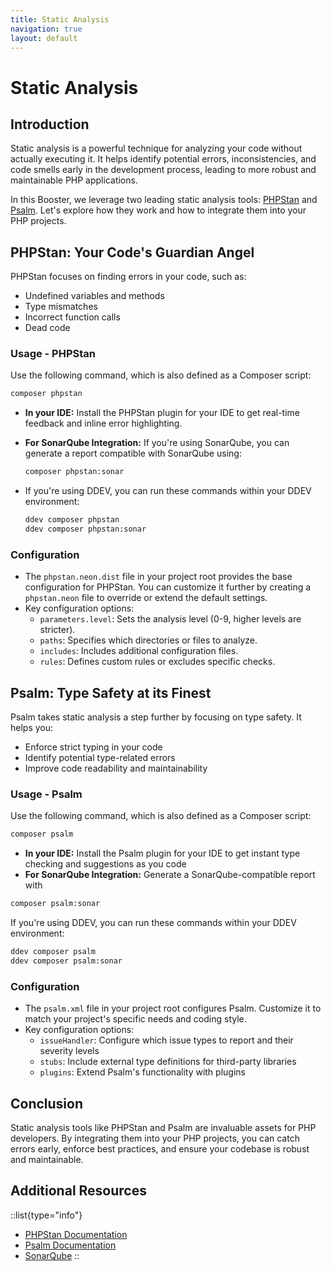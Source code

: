 ```yaml
---
title: Static Analysis
navigation: true
layout: default
---
```


# Static Analysis

## Introduction

Static analysis is a powerful technique for analyzing your code without actually executing it. It helps identify potential errors, inconsistencies, and code smells early in the development process, leading to more robust and maintainable PHP applications.

In this Booster, we leverage two leading static analysis tools: [PHPStan](https://phpstan.org/) and [Psalm](https://psalm.dev/). Let's explore how they work and how to integrate them into your PHP projects.

## PHPStan: Your Code's Guardian Angel

PHPStan focuses on finding errors in your code, such as:

* Undefined variables and methods
* Type mismatches
* Incorrect function calls
* Dead code

### Usage - PHPStan

Use the following command, which is also defined as a Composer script:

```bash
composer phpstan 
```

* **In your IDE:** Install the PHPStan plugin for your IDE to get real-time feedback and inline error highlighting.
* **For SonarQube Integration:**  If you're using SonarQube, you can generate a report compatible with SonarQube using:
     ```bash
     composer phpstan:sonar
     ```

* If you're using DDEV, you can run these commands within your DDEV environment:
     ```bash
     ddev composer phpstan
     ddev composer phpstan:sonar
     ```

### Configuration
   * The `phpstan.neon.dist` file in your project root provides the base configuration for PHPStan. You can customize it further by creating a `phpstan.neon` file to override or extend the default settings.
   * Key configuration options:
     * `parameters.level`: Sets the analysis level (0-9, higher levels are stricter).
     * `paths`: Specifies which directories or files to analyze.
     * `includes`: Includes additional configuration files.
     * `rules`:  Defines custom rules or excludes specific checks.

## Psalm: Type Safety at its Finest

Psalm takes static analysis a step further by focusing on type safety. It helps you:

* Enforce strict typing in your code
* Identify potential type-related errors
* Improve code readability and maintainability

### Usage - Psalm

Use the following command, which is also defined as a Composer script:

```bash
composer psalm
```

* **In your IDE:** Install the Psalm plugin for your IDE to get instant type checking and suggestions as you code
* **For SonarQube Integration:** Generate a SonarQube-compatible report with
```bash
composer psalm:sonar
```

If you're using DDEV, you can run these commands within your DDEV environment:

```bash
ddev composer psalm
ddev composer psalm:sonar
```

### Configuration

   * The `psalm.xml` file in your project root configures Psalm. Customize it to match your project's specific needs and coding style.
   * Key configuration options:
     * `issueHandler`:  Configure which issue types to report and their severity levels
     * `stubs`: Include external type definitions for third-party libraries
     * `plugins`: Extend Psalm's functionality with plugins


## Conclusion

Static analysis tools like PHPStan and Psalm are invaluable assets for PHP developers. By integrating them into your PHP projects, you can catch errors early, enforce best practices, and ensure your codebase is robust and maintainable.

## Additional Resources

::list{type="info"}
* [PHPStan Documentation](https://phpstan.org/)
* [Psalm Documentation](https://psalm.dev/)
* [SonarQube](https://www.sonarqube.org/)
::
